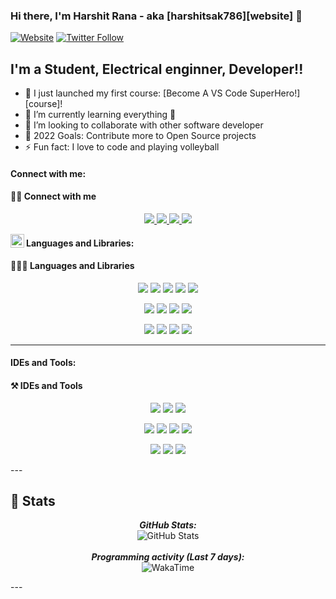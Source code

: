 ### Hi there, I'm Harshit Rana - aka [harshitsak786][website] 👋 
[![Website](https://img.shields.io/website?label=harshitsak786.com&style=for-the-badge&url=https%3A%2F%2Fharshitsak786.com)](https://www.codemint.ml/)
[![Twitter Follow](https://img.shields.io/twitter/follow/Harshit54382726?color=1DA1F2&logo=twitter&style=for-the-badge)](https://twitter.com/intent/follow?original_referer=https%3A%2F%2Fgithub.com%2FHarshit54382726&screen_name=Harshit54382726)
## I'm a Student, Electrical enginner, Developer!!
- 🔭 I just launched my first course: [Become A VS Code SuperHero!][course]!
- 🌱 I’m currently learning everything 🤣
- 👯 I’m looking to collaborate with other software developer
- 🥅 2022 Goals: Contribute more to Open Source projects
- ⚡ Fun fact: I love to code and playing volleyball 


<h4 align="left">Connect with me:</h4>
<h4 align="left"> 🤝🏽 Connect with me</h4>
<!-- Socials -->
<p align="center">
  <a href="https://www.linkedin.com/in/thakur-harshit-codemint12/">
    <img src="https://img.shields.io/badge/LinkedIn-0077B5?style=for-the-badge&logo=linkedin&logoColor=white&link=https://www.linkedin.com/in/thakur-harshit-codemint12/">
  </a>
  <a href="https://twitter.com/Harshit54382726">
    <img src="https://img.shields.io/badge/Twitter-1DA1F2?style=for-the-badge&logo=twitter&logoColor=white&link=https://twitter.com/Harshit54382726">
  </a>
 
  
  <a href="https://medium.com/@harshitrana672">
    <img src="https://img.shields.io/badge/Medium-12100E?style=for-the-badge&logo=medium&logoColor=white&link=https://medium.com/@harshitrana672">
  </a>
  <a href="https://www.hackerrank.com/harshitrana672">
    <img src="https://img.shields.io/badge/-Hackerrank-2EC866?style=for-the-badge&logo=HackerRank&logoColor=white&link=https://www.hackerrank.com/harshitrana672">
  </a>
</p>

[<img align="left" alt="codeSTACKr | YouTube" width="22px" src="https://cdn.jsdelivr.net/npm/simple-icons@v3/icons/youtube.svg" />][youtube]


#### Languages and Libraries:
#### 🧑🏽‍💻 Languages and Libraries
<p align="center">
  <a>
    <img src="https://img.shields.io/badge/Python-FFD43B?style=for-the-badge&logo=python&logoColor=darkgreen">
  </a>
  <a>
    <img src="https://img.shields.io/badge/C-00599C?style=for-the-badge&logo=c&logoColor=white">
  </a>
  <a>
    <img src="https://img.shields.io/badge/C%2B%2B-00599C?style=for-the-badge&logo=c%2B%2B&logoColor=white">
  </a>
  <a>
    <img src="https://img.shields.io/badge/Markdown-000000?style=for-the-badge&logo=markdown&logoColor=white">
  </a>
  <a>
    <img src="https://img.shields.io/badge/LaTeX-47A141?style=for-the-badge&logo=LaTeX&logoColor=white">
  </a>
</p>
<p align="center">
  <a>
    <img src="https://img.shields.io/badge/Numpy-777BB4?style=for-the-badge&logo=numpy&logoColor=white">
  </a>
  <a>
    <img src="https://img.shields.io/badge/SciPy-654FF0?style=for-the-badge&logo=SciPy&logoColor=white">
  </a>
  <a>
    <img src="https://img.shields.io/badge/Pandas-2C2D72?style=for-the-badge&logo=pandas&logoColor=white">
  </a>                                                                                                    
  <a>
    <img src="https://img.shields.io/badge/Plotly-239120?style=for-the-badge&logo=plotly&logoColor=white">
  </a>
</p>
<p align="center">
  <a>
    <img src="https://img.shields.io/badge/scikit_learn-F7931E?style=for-the-badge&logo=scikit-learn&logoColor=white">
  </a>
  <a>
    <img src="https://img.shields.io/badge/PyTorch-EE4C2C?style=for-the-badge&logo=PyTorch&logoColor=white">
  </a>
  <a>
    <img src="https://img.shields.io/badge/TensorFlow-FF6F00?style=for-the-badge&logo=TensorFlow&logoColor=white">
  </a>
  <a>
    <img src="https://img.shields.io/badge/Keras-D00000?style=for-the-badge&logo=Keras&logoColor=white">
  </a>
</p>

---  

#### IDEs and Tools:                                                                                                       
#### ⚒️ IDEs and Tools                                                                                                       
<p align="center">
  <a>
    <img src="https://img.shields.io/badge/Colab-F9AB00?style=for-the-badge&logo=googlecolab&color=525252">
  </a>                                                                                                      
  <a>
    <img src="https://img.shields.io/badge/PyCharm-000000.svg?&style=for-the-badge&logo=PyCharm&logoColor=white">
  </a>
  <a>
    <img src="https://img.shields.io/badge/GIT-E44C30?style=for-the-badge&logo=git&logoColor=white">
  </a>
</p>                                                                                                                    
<p align="center">
  <a>
    <img src="https://img.shields.io/badge/Microsoft_Word-2B579A?style=for-the-badge&logo=microsoft-word&logoColor=white">
  </a>
  <a>
    <img src="https://img.shields.io/badge/Microsoft_Excel-217346?style=for-the-badge&logo=microsoft-excel&logoColor=white">
  </a>                                                                                                       
  <a>
    <img src="https://img.shields.io/badge/Microsoft_PowerPoint-B7472A?style=for-the-badge&logo=microsoft-powerpoint&logoColor=white">
  </a>
  <a>
    <img src="https://img.shields.io/badge/Overleaf-47A141?style=for-the-badge&logo=Overleaf&logoColor=white">
  </a>                                                                                                    
</p>
<p align="center">
  <a>
    <img src="https://img.shields.io/badge/Canva-%2300C4CC.svg?&style=for-the-badge&logo=Canva&logoColor=white">
  </a>
  <a>
    <img src="https://img.shields.io/badge/Adobe%20Illustrator-FF9A00?style=for-the-badge&logo=adobe%20illustrator&logoColor=white">
  </a> 
  <a>
    <img src="https://img.shields.io/badge/Tableau-E97627?style=for-the-badge&logo=Tableau&logoColor=white">
  </a>                                                                                                 
</p> 
---   
<br />
<h2>👀 Stats</h2>
<div>
<!--   <p align="center">
    <b><em>Now listening to:</em></b> <br/>
    <img src="https://spotify-github-profile.vercel.app/api/view?uid=lakshmanan.meiyappan&cover_image=true&theme=novatorem" alt="Now Listenting to" />
  </p> -->
  
  <p align="center">
  <b><em>GitHub Stats:</em></b> <br/>
    <img src="https://github-readme-streak-stats.herokuapp.com/?user=harshitsak786" alt="GitHub Stats" /> <br/><br/>
  <b><em>Programming activity (Last 7 days):</em></b> <br/>
    <img src="https://github-readme-stats.vercel.app/api/wakatime?username=harshitsak786" alt="WakaTime" />
  </p>
</div>
---



[youtube]:https://www.youtube.com/channel/UC49K-ogVUX5VB6E2VMTrOQw
